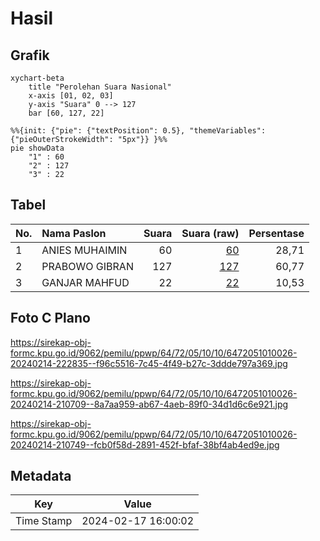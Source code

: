 # Hasil

## Grafik

```mermaid
xychart-beta
    title "Perolehan Suara Nasional"
    x-axis [01, 02, 03]
    y-axis "Suara" 0 --> 127
    bar [60, 127, 22]
```

```mermaid
%%{init: {"pie": {"textPosition": 0.5}, "themeVariables": {"pieOuterStrokeWidth": "5px"}} }%%
pie showData
    "1" : 60
    "2" : 127
    "3" : 22
```

## Tabel

| No. | Nama Paslon    | Suara | Suara (raw) | Persentase |
|:--- |:-------------- | -----:| -----------:| ----------:|
| 1   | ANIES MUHAIMIN | 60    | [60][p-1]   | 28,71      |
| 2   | PRABOWO GIBRAN | 127   | [127][p-2]  | 60,77      |
| 3   | GANJAR MAHFUD  | 22    | [22][p-3]   | 10,53      |


[p-1]: https://github.com/gigit-pemilu/pemilu-2024/blob/main/pilpres/hitung-suara/sub/64-kalimantan-timur/sub/72-kota-samarinda/sub/05-samarinda-utara/sub/1010-sempaja-utara/sub/026-tps/sub/paslon-1.txt
[p-2]: https://github.com/gigit-pemilu/pemilu-2024/blob/main/pilpres/hitung-suara/sub/64-kalimantan-timur/sub/72-kota-samarinda/sub/05-samarinda-utara/sub/1010-sempaja-utara/sub/026-tps/sub/paslon-2.txt
[p-3]: https://github.com/gigit-pemilu/pemilu-2024/blob/main/pilpres/hitung-suara/sub/64-kalimantan-timur/sub/72-kota-samarinda/sub/05-samarinda-utara/sub/1010-sempaja-utara/sub/026-tps/sub/paslon-3.txt

## Foto C Plano

https://sirekap-obj-formc.kpu.go.id/9062/pemilu/ppwp/64/72/05/10/10/6472051010026-20240214-222835--f96c5516-7c45-4f49-b27c-3ddde797a369.jpg

https://sirekap-obj-formc.kpu.go.id/9062/pemilu/ppwp/64/72/05/10/10/6472051010026-20240214-210709--8a7aa959-ab67-4aeb-89f0-34d1d6c6e921.jpg

https://sirekap-obj-formc.kpu.go.id/9062/pemilu/ppwp/64/72/05/10/10/6472051010026-20240214-210749--fcb0f58d-2891-452f-bfaf-38bf4ab4ed9e.jpg


## Metadata

| Key        | Value               |
| ---------- | ------------------- |
| Time Stamp | 2024-02-17 16:00:02 |



